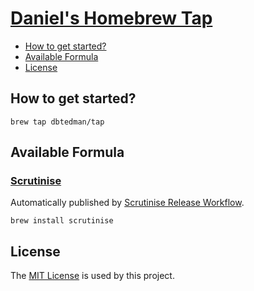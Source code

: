 # [Daniel's Homebrew Tap](https://github.com/dbtedman/homebrew-tap)

- [How to get started?](#how-to-get-started)
- [Available Formula](#available-formula)
- [License](#license)

## How to get started?

```shell
brew tap dbtedman/tap
```

## Available Formula

### [Scrutinise](./Formula/scrutinise.rb)

Automatically published
by [Scrutinise Release Workflow](https://github.com/dbtedman/scrutinise/blob/main/.github/workflows/release.yml).

```shell
brew install scrutinise
```

## License

The [MIT License](./LICENSE.md) is used by this project.